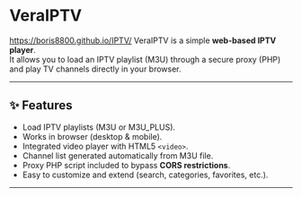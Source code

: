# VeraIPTV
https://boris8800.github.io/IPTV/
VeraIPTV is a simple **web-based IPTV player**.  
It allows you to load an IPTV playlist (M3U) through a secure proxy (PHP) and play TV channels directly in your browser.  

---

## ✨ Features
- Load IPTV playlists (M3U or M3U_PLUS).
- Works in browser (desktop & mobile).
- Integrated video player with HTML5 `<video>`.
- Channel list generated automatically from M3U file.
- Proxy PHP script included to bypass **CORS restrictions**.
- Easy to customize and extend (search, categories, favorites, etc.).

---

